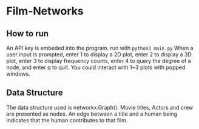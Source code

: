 # Film-Networks
## How to run

An API key is embeded into the program.
run with `python3 main.py`
When a user input is prompted, enter 1 to display a 2D plot, enter 2 to display a 3D plot, enter 3 to display frequency counts, enter 4 to query the degree of a node, and enter q to quit.
You could interact with 1~3 plots with popped windows. 

## Data Structure
The data structure used is networkx.Graph(). 
Movie titles, Actors and crew are presented as nodes. An edge between a title and a human being indicates that the human contributes to that film.
